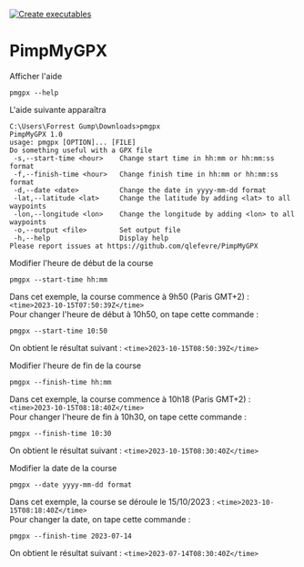 [![Create executables](https://github.com/qlefevre/PimpMyGPX/actions/workflows/create-release.yml/badge.svg)](https://github.com/qlefevre/PimpMyGPX/actions/workflows/create-release.yml)

# PimpMyGPX

Afficher l'aide
```
pmgpx --help
```
L'aide suivante apparaîtra
```
C:\Users\Forrest Gump\Downloads>pmgpx
PimpMyGPX 1.0
usage: pmgpx [OPTION]... [FILE]
Do something useful with a GPX file
 -s,--start-time <hour>    Change start time in hh:mm or hh:mm:ss format
 -f,--finish-time <hour>   Change finish time in hh:mm or hh:mm:ss format
 -d,--date <date>          Change the date in yyyy-mm-dd format
 -lat,--latitude <lat>     Change the latitude by adding <lat> to all waypoints
 -lon,--longitude <lon>    Change the longitude by adding <lon> to all waypoints
 -o,--output <file>        Set output file
 -h,--help                 Display help
Please report issues at https://github.com/qlefevre/PimpMyGPX
```

Modifier l'heure de début de la course
```
pmgpx --start-time hh:mm
```
Dans cet exemple, la course commence à 9h50 (Paris GMT+2) : `<time>2023-10-15T07:50:39Z</time>`  
Pour changer l'heure de début à 10h50, on tape cette commande :
```
pmgpx --start-time 10:50
```
On obtient le résultat suivant : `<time>2023-10-15T08:50:39Z</time>`

Modifier l'heure de fin de la course
```
pmgpx --finish-time hh:mm
```
Dans cet exemple, la course commence à 10h18 (Paris GMT+2) : `<time>2023-10-15T08:18:40Z</time>`  
Pour changer l'heure de fin à 10h30, on tape cette commande :
```
pmgpx --finish-time 10:30
```
On obtient le résultat suivant : `<time>2023-10-15T08:30:40Z</time>`

Modifier la date de la course
```
pmgpx --date yyyy-mm-dd format
```
Dans cet exemple, la course se déroule le 15/10/2023 : `<time>2023-10-15T08:18:40Z</time>`  
Pour changer la date, on tape cette commande :
```
pmgpx --finish-time 2023-07-14
```
On obtient le résultat suivant : `<time>2023-07-14T08:30:40Z</time>`
